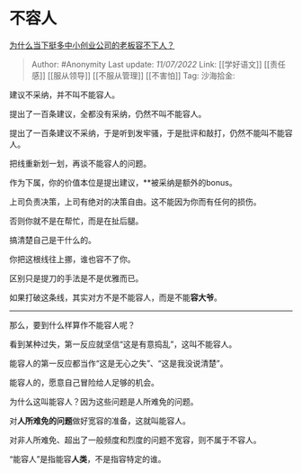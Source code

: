# 不容人
[为什么当下挺多中小创业公司的老板容不下人？](https://www.zhihu.com/question/445031991/answer/2558530814)

> Author: #Anonymity
> Last update: *11/07/2022*
> Link: [[学好语文]] [[责任感]] [[服从领导]] [[不服从管理]] [[不害怕]]
> Tag:
> 沙海拾金:

建议不采纳，并不叫不能容人。

提出了一百条建议，全都没有采纳，仍然不叫不能容人。

提出了一百条建议不采纳，于是听到发牢骚，于是批评和敲打，仍然不能叫不能容人。

把线重新划一划，再谈不能容人的问题。

作为下属，你的价值本位是提出建议，**被采纳是额外的bonus。

上司负责决策，上司有绝对的决策自由。这不能因为你而有任何的损伤。

否则你就不是在帮忙，而是在扯后腿。

搞清楚自己是干什么的。

你把这根线往上挪，谁也容不了你。

区别只是提刀的手法是不是优雅而已。

如果打破这条线，其实对方不是不能容人，而是不能**容大爷**。

---

那么，要到什么样算作不能容人呢？

看到某种过失，第一反应就坚信“这是有意捣乱”，这叫不能容人。

能容人的第一反应都当作“这是无心之失”、“这是我没说清楚”。

能容人的，愿意自己冒险给人足够的机会。

为什么这叫能容人？因为这些问题是人所难免的问题。

对**人所难免的问题**做好宽容的准备，这就叫能容人。

对非人所难免、超出了一般频度和烈度的问题不宽容，则不属于不容人。

“能容人”是指能容**人类**，不是指容特定的谁。
